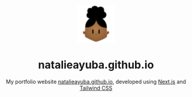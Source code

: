 <div align="center">
  <img src="https://raw.githubusercontent.com/natalieayuba/portfolio/0dedead459c1d198c9f3700d970171104ff81766/public/favicon.svg?token=ATB25THTZHPF2S7W2B5FC7TECTQKO" alt="Logo" width="100" />
  <h1>natalieayuba.github.io</h1>
  <p>My portfolio website <a href="natalieayuba.github.io" target="_blank">natalieayuba.github.io</a>, developed using <a href="https://nextjs.org/" target="_blank">Next.js</a> and <a href="https://tailwindcss.com/" target="_blank">Tailwind CSS</a></p>
</div>
